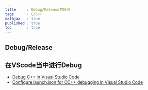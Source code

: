 ```yaml
---
title     : Debug/Release的区别
tags      : C/C++  
mathjax   : true
published : true
toc       : true
---
```






## Debug/Release



## 在VScode当中进行Debug



- [Debug C++ in Visual Studio Code](https://code.visualstudio.com/docs/cpp/cpp-debug)
- [Configure launch.json for CC++ debugging in Visual Studio Code](https://code.visualstudio.com/docs/cpp/launch-json-reference)
